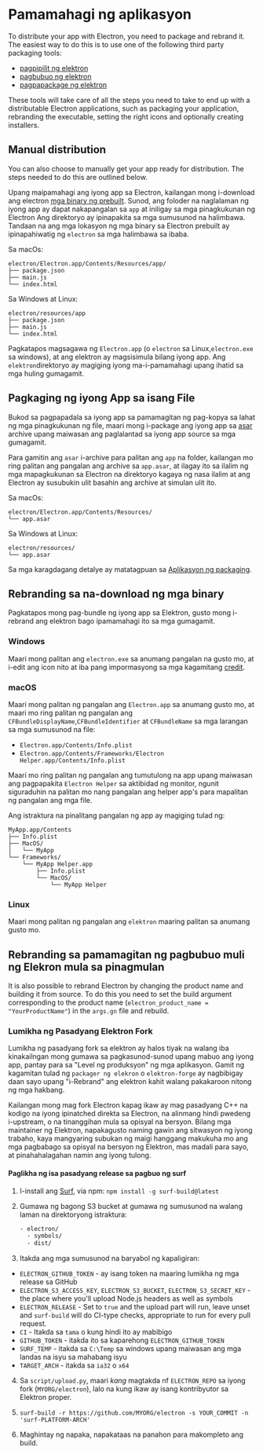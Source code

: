 # Pamamahagi ng aplikasyon

To distribute your app with Electron, you need to package and rebrand it. The easiest way to do this is to use one of the following third party packaging tools:

* [pagpipilit ng elektron](https://github.com/electron-userland/electron-forge)
* [pagbubuo ng elektron](https://github.com/electron-userland/electron-builder)
* [pagpapackage ng elektron](https://github.com/electron-userland/electron-packager)

These tools will take care of all the steps you need to take to end up with a distributable Electron applications, such as packaging your application, rebranding the executable, setting the right icons and optionally creating installers.

## Manual distribution
You can also choose to manually get your app ready for distribution. The steps needed to do this are outlined below.

Upang maipamahagi ang iyong app sa Electron, kailangan mong i-download ang electron [mga binary ng prebuilt](https://github.com/electron/electron/releases). Sunod, ang foloder na naglalaman ng iyong app ay dapat nakapangalan sa `app` at iniligay sa mga pinagkukunan ng Electron Ang direktoryo ay ipinapakita sa mga sumusunod na halimbawa. Tandaan na ang mga lokasyon ng mga binary sa Electron prebuilt ay ipinapahiwatig ng `electron` sa mga halimbawa sa ibaba.

Sa macOs:

```text
electron/Electron.app/Contents/Resources/app/
├── package.json
├── main.js
└── index.html
```

Sa Windows at Linux:

```text
electron/resources/app
├── package.json
├── main.js
└── index.html
```

Pagkatapos magsagawa ng `Electron.app` (o `electron` sa Linux,`electron.exe` sa windows), at ang elektron ay magsisimula bilang iyong app. Ang `elektron`direktoryo ay magiging iyong ma-i-pamamahagi upang ihatid sa mga huling gumagamit.

## Pagkaging ng iyong App sa isang File

Bukod sa pagpapadala sa iyong app sa pamamagitan ng pag-kopya sa lahat ng mga pinagkukunan ng file, maari mong i-package ang iyong app sa [asar](https://github.com/electron/asar) archive upang maiwasan ang paglalantad sa iyong app source sa mga gumagamit.

Para gamitin ang `asar` i-archive para palitan ang `app` na folder, kailangan mo ring palitan ang pangalan ang archive sa `app.asar`, at ilagay ito sa ilalim ng mga mapagkukunan sa Electron na direktoryo kagaya ng nasa ilalim at ang Electron ay susubukin ulit basahin ang archive at simulan ulit ito.

Sa macOs:

```text
electron/Electron.app/Contents/Resources/
└── app.asar
```

Sa Windows at Linux:

```text
electron/resources/
└── app.asar
```

Sa mga karagdagang detalye ay matatagpuan sa [Aplikasyon ng packaging](application-packaging.md).

## Rebranding sa na-download ng mga binary

Pagkatapos mong pag-bundle ng iyong app sa Elektron, gusto mong i-rebrand ang elektron bago ipamamahagi ito sa mga gumagamit.

### Windows

Maari mong palitan ang `electron.exe` sa anumang pangalan na gusto mo, at i-edit ang icon nito at iba pang impormasyong sa mga kagamitang [credit](https://github.com/atom/rcedit).

### macOS

Maari mong palitan ng pangalan ang `Electron.app` sa anumang gusto mo, at maari mo ring palitan ng pangalan ang `CFBundleDisplayName`,`CFBundleIdentifier` at `CFBundleName` sa mga larangan sa mga sumusunod na file:

* `Electron.app/Contents/Info.plist`
* `Electron.app/Contents/Frameworks/Electron Helper.app/Contents/Info.plist`

Maari mo ring palitan ng pangalan ang tumutulong na app upang maiwasan ang pagpapakita `Electron Helper` sa aktibidad ng monitor, ngunit siguraduhin na palitan mo nang pangalan ang helper app's para mapalitan ng pangalan ang mga file.

Ang istraktura na pinalitang pangalan ng app ay magiging tulad ng:

```text
MyApp.app/Contents
├── Info.plist
├── MacOS/
│   └── MyApp
└── Frameworks/
    └── MyApp Helper.app
        ├── Info.plist
        └── MacOS/
            └── MyApp Helper
```

### Linux

Maari mong palitan ng pangalan ang `elektron` maaring palitan sa anumang gusto mo.

## Rebranding sa pamamagitan ng pagbubuo muli ng Elekron mula sa pinagmulan

It is also possible to rebrand Electron by changing the product name and building it from source. To do this you need to set the build argument corresponding to the product name (`electron_product_name = "YourProductName"`) in the `args.gn` file and rebuild.

### Lumikha ng Pasadyang Elektron Fork

Lumikha ng pasadyang fork sa elektron ay halos tiyak na walang iba kinakailngan mong gumawa sa pagkasunod-sunod upang mabuo ang iyong app, pantay para sa "Level ng produksyon" ng mga aplikasyon. Gamit ng kagamitan tulad ng `packager ng elekron` o `elektron-forge` ay nagbibigay daan sayo upang "i-Rebrand" ang elektron kahit walang pakakaroon nitong ng mga hakbang.

Kailangan mong mag fork Electron kapag ikaw ay mag pasadyang C++ na kodigo na iyong ipinatched direkta sa Electron, na alinmang hindi pwedeng i-upstream, o na tinanggihan mula sa opisyal na bersyon. Bilang mga maintainer ng Elektron, napakagusto naming gawin ang sitwasyon ng iyong trabaho, kaya mangyaring subukan ng maigi hanggang makukuha mo ang mga pagbabago sa opisyal na bersyon ng Elektron, mas madali para sayo, at pinahahalagahan namin ang iyong tulong.

#### Paglikha ng isa pasadyang release sa pagbuo ng surf

1. I-install ang [Surf](https://github.com/surf-build/surf), via npm: `npm install -g surf-build@latest`

2. Gumawa ng bagong S3 bucket at gumawa ng sumusunod na walang laman na direktoryong istraktura:

    ```sh
    - electron/
      - symbols/
      - dist/
    ```

3. Itakda ang mga sumusunod na baryabol ng kapaligiran:

  * `ELECTRON_GITHUB_TOKEN` - ay isang token na maaring lumikha ng mga release sa GitHub
  * `ELECTRON_S3_ACCESS_KEY`, `ELECTRON_S3_BUCKET`, `ELECTRON_S3_SECRET_KEY` - the place where you'll upload Node.js headers as well as symbols
  * `ELECTRON_RELEASE` - Set to `true` and the upload part will run, leave unset and `surf-build` will do CI-type checks, appropriate to run for every pull request.
  * `CI` - Itakda sa `tama` o kung hindi ito ay mabibigo
  * `GITHUB_TOKEN` - itakda ito sa kaparehong `ELECTRON_GITHUB_TOKEN`
  * `SURF_TEMP` - itakda sa `C:\Temp` sa windows upang maiwasan ang mga landas na isyu sa mahabang isyu
  * `TARGET_ARCH` - itakda sa `ia32` o `x64`

4. Sa `script/upload.py`, maari _kang_ magtakda nf `ELECTRON_REPO` sa iyong fork (`MYORG/electron`), lalo na kung ikaw ay isang kontribyutor sa Elektron proper.

5. `surf-build -r https://github.com/MYORG/electron -s YOUR_COMMIT -n 'surf-PLATFORM-ARCH'`

6. Maghintay ng napaka, napakataas na panahon para makompleto ang build.

